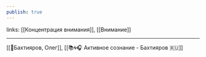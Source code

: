 ```yaml
---
publish: true
---
```

links: [[Концентрация внимания]], [[Внимание]]

---

[[👤Бахтияров, Олег]], [[📚🌀🎧 Активное сознание - Бахтияров 🇷🇺]]